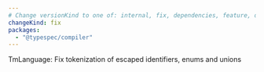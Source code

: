 ```yaml
---
# Change versionKind to one of: internal, fix, dependencies, feature, deprecation, breaking
changeKind: fix
packages:
  - "@typespec/compiler"
---
```


TmLanguage: Fix tokenization of escaped identifiers, enums and unions

